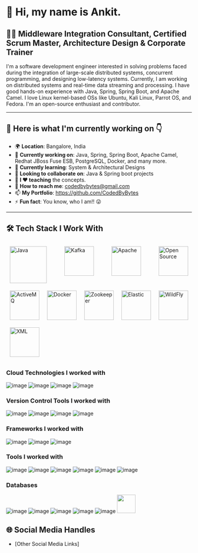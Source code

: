 # 👋 Hi, my name is Ankit.

## 🧑‍💼 Middleware Integration Consultant, Certified Scrum Master, Architecture Design & Corporate Trainer  

I'm a software development engineer interested in solving problems faced during the integration of large-scale distributed systems, concurrent programming, and designing low-latency systems. Currently, I am working on distributed systems and real-time data streaming and processing. I have good hands-on experience with Java, Spring, Spring Boot, and Apache Camel. I love Linux kernel-based OSs like Ubuntu, Kali Linux, Parrot OS, and Fedora. I'm an open-source enthusiast and contributor.  

---  

## 🌟 Here is what I'm currently working on 👇  

- 🌍 **Location**: Bangalore, India  
- 🔭 **Currently working on**: Java, Spring, Spring Boot, Apache Camel, Redhat JBoss Fuse ESB, PostgreSQL, Docker, and many more.  
- 🌱 **Currently learning**: System & Architectural Designs  
- 👯 **Looking to collaborate on**: Java & Spring boot projects  
- 📢 **I ❤️ teaching** the concepts.  
- 📧 **How to reach me**: codedbybytes@gmail.com
- 📫 **My Portfolio**: https://github.com/CodedByBytes
- ⚡ **Fun fact**: You know, who I am!! 😜  

---  

## 🛠️ Tech Stack I Work With 
<div style="display: flex; flex-wrap: wrap; justify-content: space-between;">  
<img src="https://github.com/user-attachments/assets/1ff560fd-36f0-4d66-8104-014c3654bff7" alt="Java" width="100" style="margin: 10px;"/>   
<img src="https://img.icons8.com/color/48/apache-kafka.png" alt="Kafka" width="80" style="margin: 10px;"/>  
<img src="https://img.icons8.com/color/48/apache.png" alt="Apache" width="80" style="margin: 10px;"/>  
<img src="https://img.icons8.com/color/48/open-source.png" alt="Open Source" width="80" style="margin: 10px;"/>  
<img src="https://img.icons8.com/color/48/activemq.png" alt="ActiveMQ" width="80" style="margin: 10px;"/>  
<img src="https://img.icons8.com/color/48/docker.png" alt="Docker" width="80" style="margin: 10px;"/>  
<img src="https://img.icons8.com/color/48/zookeeper.png" alt="Zookeeper" width="80" style="margin: 10px;"/>  
<img src="https://img.icons8.com/color/48/elasticsearch.png" alt="Elastic" width="80" style="margin: 10px;"/>  
<img src="https://img.icons8.com/color/48/wildfly.png" alt="WildFly" width="80" style="margin: 10px;"/>  
<img src="https://img.icons8.com/color/48/xml.png" alt="XML" width="80" style="margin: 10px;"/>  
</div>  

### Cloud Technologies I worked with
![image](https://github.com/user-attachments/assets/343523c8-3872-456f-91f7-b7476174a09d) ![image](https://github.com/user-attachments/assets/a53815f9-4119-4679-abca-9dc9ef1e45a7) ![image](https://github.com/user-attachments/assets/e021045e-9951-43e1-9c9f-93f90368e2ee) ![image](https://github.com/user-attachments/assets/47bf9d7a-d0bb-4480-a2a7-be1e71bf0c95)

### Version Control Tools I worked with
![image](https://github.com/user-attachments/assets/01824503-2f71-4a6e-ba97-de167c68950c) ![image](https://github.com/user-attachments/assets/f241d6a2-057d-42ae-b7c3-6481fbb617bf) ![image](https://github.com/user-attachments/assets/7f64167a-4aa5-4de0-b4b9-d5fad31cc627) ![image](https://github.com/user-attachments/assets/0c349d76-5acf-4c36-9842-286becd9745b) 


### Frameworks I worked with
![image](https://github.com/user-attachments/assets/75cec3f9-d33a-417b-b22b-835b80c3ddd9) ![image](https://github.com/user-attachments/assets/7291f0e0-e605-4a7b-b892-ff634d4d39d1) ![image](https://github.com/user-attachments/assets/46ee3a6a-9e41-4d40-8eb0-431582b42e38)

### Tools I worked with
![image](https://github.com/user-attachments/assets/92c0d675-9a57-4101-aa78-acfd73d314d7) ![image](https://github.com/user-attachments/assets/1c283dab-e25d-4678-aa1e-cb01e4ab8944) ![image](https://github.com/user-attachments/assets/2f11c0b6-9591-4200-b1d4-e8c4515f190c)  ![image](https://github.com/user-attachments/assets/ffbe0819-e851-4007-9988-44697be7fdfd) ![image](https://github.com/user-attachments/assets/3f125c07-22ad-4e20-9c4d-5e6a3872f3d8) ![image](https://github.com/user-attachments/assets/0305a5e1-1ae1-417c-bd7e-37ae9456d00b) 


### Databases  
![image](https://github.com/user-attachments/assets/3ab5fec2-dc9c-4aa7-bd86-96e3d7fb69f0) ![image](https://github.com/user-attachments/assets/97300145-4f70-4035-8af9-4a564abf4f23) ![image](https://github.com/user-attachments/assets/b363d4b5-f9d8-4d6f-b691-537510ff75a2) ![image](https://github.com/user-attachments/assets/e5a21d93-8c12-4dad-8606-3ba91351b513) ![image](https://github.com/user-attachments/assets/2f5b33e6-59ad-41cd-8fc9-4229af5abed2)
<img src="![image](https://github.com/user-attachments/assets/b363d4b5-f9d8-4d6f-b691-537510ff75a2)" width="50" />
 
## 🌐 Social Media Handles  

- [Other Social Media Links]

